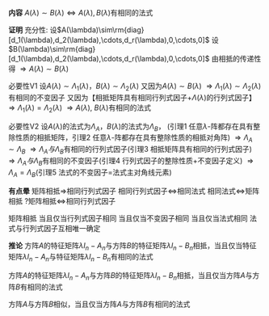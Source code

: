 **内容**
$A(\lambda)\sim B(\lambda)\Leftrightarrow A(\lambda),B(\lambda)$有相同的法式

**证明**
充分性:
设$A(\lambda)\sim\rm{diag}[d_1(\lambda),d_2(\lambda),\cdots,d_r(\lambda),0,\cdots,0]$
设$B(\lambda)\sim\rm{diag}[d_1(\lambda),d_2(\lambda),\cdots,d_r(\lambda),0,\cdots,0]$
由相抵的传递性得
$\Rightarrow A(\lambda)\sim B(\lambda)$

必要性V1
设$A(\lambda)\sim\Lambda_1(\lambda)$，$B(\lambda)\sim\Lambda_2(\lambda)$
又因为$A(\lambda)\sim B(\lambda)$
$\Rightarrow \Lambda_1(\lambda)\sim\Lambda_2(\lambda)$有相同的不变因子
又因为【相抵矩阵具有相同行列式因子+$\Lambda(\lambda)$的行列式因子】
$\Rightarrow \Lambda_1(\lambda)=\Lambda_2(\lambda)$
$\Rightarrow A(\lambda),\ B(\lambda)$有相同的法式

必要性V2
设$A(\lambda)$的法式为$\Lambda_A$，$B(\lambda)$的法式为$\Lambda_B$，
(引理1 任意$\lambda$-阵都存在具有整除性质的相抵矩阵，引理2 任意$\lambda$-阵都存在具有整除性质的相抵对角阵)
$\Rightarrow\Lambda_A\sim\Lambda_B$
$\Rightarrow\Lambda_A与\Lambda_B$有相同的行列式因子(引理3 相抵矩阵具有相同的行列式因子)
$\Rightarrow\Lambda_A与\Lambda_B$有相同的不变因子(引理4 行列式因子的整除性质+不变因子定义)
$\Rightarrow\Lambda_A=\Lambda_B$(引理5 法式的不变因子=法式主对角线元素)

**有点晕**
矩阵相抵$\Rightarrow$相同行列式因子
相同行列式因子$\Leftrightarrow$相同法式
相同法式$\Leftrightarrow$矩阵相抵
?矩阵相抵$\Leftrightarrow$相同行列式因子

矩阵相抵
当且仅当行列式因子相同
当且仅当不变因子相同
当且仅当法式相同
法式与行列式因子互相唯一确定

**推论**
方阵$A$的特征矩阵$\lambda I_n-A_n$与方阵$B$的特征矩阵$\lambda I_n-B_n$相抵，当且仅当特征矩阵$\lambda I_n-A_n$与特征矩阵$\lambda I_n-B_n$有相同的法式

方阵$A$的特征矩阵$\lambda I_n-A_n$与方阵$B$的特征矩阵$\lambda I_n-B_n$相抵，当且仅当方阵$A$与方阵$B$有相同的法式

方阵$A$与方阵$B$相似，当且仅当方阵$A$与方阵$B$有相同的法式
